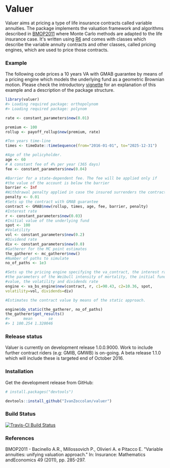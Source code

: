 
<!-- README.md is generated from README.Rmd. Please edit that file -->
Valuer
======

Valuer aims at pricing a type of life insurance contracts called variable annuities. The package implements the valuation framework and algorithms described in [BMOP2011](#BMOP2011) where Monte Carlo methods are adapted to the life insurance case. It's written using [R6](https://cran.r-project.org/web/packages/R6/vignettes/Introduction.html) and comes with classes which describe the variable annuity contracts and other classes, called pricing engines, which are used to price those contracts.

### Example

The following code prices a 10 years VA with GMAB guarantee by means of a pricing engine which models the underlying fund as a geometric Brownian motion. Please check the introductory [vignette](https://github.com/IvanZoccolan/valuer/blob/master/vignettes/Introduction.Rmd) for an explanation of this example and a description of the package structure.

``` r
library(valuer)
#> Loading required package: orthopolynom
#> Loading required package: polynom

rate <- constant_parameters$new(0.01)

premium <- 100
rollup <- payoff_rollup$new(premium, rate)

#Ten years time-line
times <- timeDate::timeSequence(from="2016-01-01", to="2025-12-31")

#Age of the policyholder.
age <- 60
# A constant fee of 4% per year (365 days)
fee <- constant_parameters$new(0.04)

#Barrier for a state-dependent fee. The fee will be applied only if
#the value of the account is below the barrier
barrier <- Inf
#Withdrawal penalty applied in case the insured surrenders the contract
penalty <- 0.01
#Sets up the contract with GMAB guarantee
contract <- GMAB$new(rollup, times, age, fee, barrier, penalty)
#Interest rate
r <- constant_parameters$new(0.03)
#Initial value of the underlying fund
spot <- 100
#Volatility
vol <- constant_parameters$new(0.2)
#Dividend rate
div <- constant_parameters$new(0.0)
#Gatherer for the MC point estimates
the_gatherer <- mc_gatherer$new()
#Number of paths to simulate
no_of_paths <- 1e3

#Sets up the pricing engine specifying the va_contract, the interest rate
#the parameters of the Weibull intensity of mortality, the initial fund
#value, the volatility and dividends rate
engine <- va_bs_engine$new(contract, r, c1=90.43, c2=10.36, spot,
volatility=vol, dividends=div)

#Estimates the contract value by means of the static approach.

engine$do_static(the_gatherer, no_of_paths)
the_gatherer$get_results()
#>      mean       se
#> 1 100.254 1.320046
```

### Release status

Valuer is currently on development release 1.0.0.9000. Work to include further contract riders (e.g: GMIB, GMWB) is on-going. A beta release 1.1.0 which will include these is targeted end of October 2016.

### Installation

Get the development release from GitHub:

``` r
# install.packages("devtools")

devtools::install_github("IvanZoccolan/valuer")
```

### Build Status

[![Travis-CI Build Status](https://travis-ci.org/IvanZoccolan/valuer.svg?branch=master)](https://travis-ci.org/IvanZoccolan/valuer)

### References

<a name="BMOP2011"></a> BMOP2011 - Bacinello A.R., Millossovich P., Olivieri A. e Pitacco E. "Variable annuities: unifying valuation approach." In: Insurance: Mathematics andEconomics 49 (2011), pp. 285-297.
